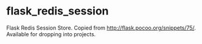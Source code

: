 flask_redis_session
===================

Flask Redis Session Store. Copied from http://flask.pocoo.org/snippets/75/. Available for dropping into projects.